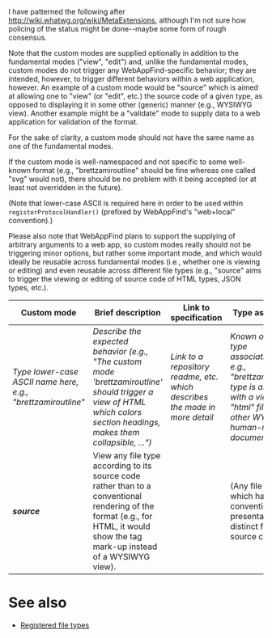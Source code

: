 I have patterned the following after
<http://wiki.whatwg.org/wiki/MetaExtensions>, although I'm not sure how
policing of the status might be done--maybe some form of rough consensus.

Note that the custom modes are supplied optionally in addition to the
fundamental modes ("view", "edit") and,
unlike the fundamental modes, custom modes do not trigger any
WebAppFind-specific behavior; they are intended, however, to trigger
different behaviors within a web application, however. An example of
a custom mode would be "source" which is aimed at allowing one to
"view" (or "edit", etc.) the source code of a given type, as opposed
to displaying it in some other (generic) manner (e.g., WYSIWYG view).
Another example might be a "validate" mode to supply data to a web
application for validation of the format.

For the sake of clarity, a custom mode should not have the same name
as one of the fundamental modes.

If the custom mode is well-namespaced and not specific to some well-known
format (e.g., "brettzamiroutline" should be fine whereas one called "svg"
would not), there should be no problem with it being accepted (or at least
not overridden in the future).

(Note that lower-case ASCII is required here in order to be used within
`registerProtocolHandler()` (prefixed by WebAppFind's "web+local"
convention).)

Please also note that WebAppFind plans to support the supplying of
arbitrary arguments to a web app, so custom modes really should not
be triggering minor options, but rather some important mode, and which
would ideally be reusable across fundamental modes (i.e., whether one
is viewing or editing) and even reusable across different file types (e.g.,
"source" aims to trigger the viewing or editing of source code of HTML
types, JSON types, etc.).

| Custom mode | Brief description | Link to specification | Type association | Status |
| ------- |  ---------------- | --------------------- | -------- | ------ |
| *Type lower-case ASCII name here, e.g., "brettzamiroutline"* | *Describe the expected behavior (e.g., "The custom mode 'brettzamiroutline' should trigger a view of HTML which colors section headings, makes them collapsible, ...")* | *Link to a repository readme, etc. which describes the mode in more detail* | *Known or required type associations--e.g., "brettzamiroutline" type is associated with a view of "html" files or other WYSIWYG human-readable document formats* | *"Proposal" "Ratified", "Unendorsed"* |
| ***source*** | View any file type according to its source code rather than to a conventional rendering of the format (e.g., for HTML, it would show the tag mark-up instead of a WYSIWYG view). | | (Any file type which has a conventional presentation form distinct from its source code) | Ratified |

# See also
* [Registered file types](./Registered-file-types.md)
